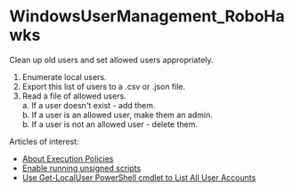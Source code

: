 # WindowsUserManagement_RoboHawks
Clean up old users and set allowed users appropriately.  

1. Enumerate local users.  
1. Export this list of users to a .csv or .json file.  
1. Read a file of allowed users.  
   a. If a user doesn't exist - add them.  
   b. If a user is an allowed user, make them an admin.  
   b. If a user is not an allowed user - delete them.  


Articles of interest:
- [About Execution Policies](https:/go.microsoft.com/fwlink/?LinkID=135170)
- [Enable running unsigned scripts](https://superuser.com/questions/106360/how-to-enable-execution-of-powershell-scripts)
- [Use Get-LocalUser PowerShell cmdlet to List All User Accounts](https://www.lepide.com/how-to/list-all-user-accounts-on-a-windows-system-using-powershell.html#:~:text=The%20Get%2DLocalUser%20PowerShell%20cmdlet,t%20have%20local%20user%20accounts.&text=Running%20the%20cmdlet%20without%20any,information%20about%20a%20specific%20account.)